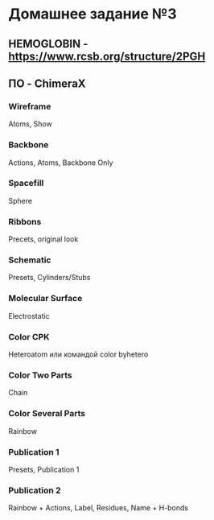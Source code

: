 # Домашнее задание №3

## HEMOGLOBIN - https://www.rcsb.org/structure/2PGH

## ПО - ChimeraX

### Wireframe

Atoms, Show

### Backbone

Actions, Atoms, Backbone Only

### Spacefill

Sphere

### Ribbons

Precets, original look

### Schematic

Presets, Cylinders/Stubs

### Molecular Surface

Electrostatic

### Color CPK

Heteroatom или командой color byhetero

### Color Two Parts

Chain

### Color Several Parts

Rainbow

### Publication 1

Presets, Publication 1

### Publication 2

Rainbow + Actions, Label, Residues, Name + H-bonds